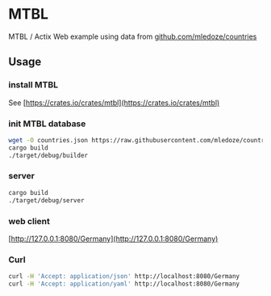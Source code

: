 # MTBL

MTBL / Actix Web example using data from [github.com/mledoze/countries](https://github.com/mledoze/countries)

## Usage

### install MTBL

See [https://crates.io/crates/mtbl](https://crates.io/crates/mtbl)

### init MTBL database

```bash
wget -O countries.json https://raw.githubusercontent.com/mledoze/countries/master/countries.json
cargo build
./target/debug/builder
```

### server

```bash
cargo build
./target/debug/server
```

### web client

[http://127.0.0.1:8080/Germany](http://127.0.0.1:8080/Germany)

### Curl

```bash
curl -H 'Accept: application/json' http://localhost:8080/Germany
curl -H 'Accept: application/yaml' http://localhost:8080/Germany
```